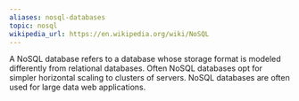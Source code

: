 ```yaml
---
aliases: nosql-databases
topic: nosql
wikipedia_url: https://en.wikipedia.org/wiki/NoSQL
---
```

A NoSQL database refers to a database whose storage format is modeled differently from relational databases. Often NoSQL databases opt for simpler horizontal scaling to clusters of servers. NoSQL databases are often used for large data web applications.